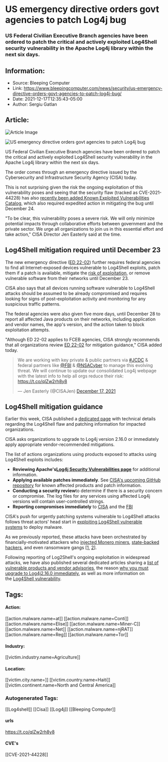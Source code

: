 # US emergency directive orders govt agencies to patch Log4j bug
### US Federal Civilian Executive Branch agencies have been ordered to patch the critical and actively exploited Log4Shell security vulnerability in the Apache Log4j library within the next six days.

## Information:
+ Source: Bleeping Computer
+ Link: https://www.bleepingcomputer.com/news/security/us-emergency-directive-orders-govt-agencies-to-patch-log4j-bug/
+ Date: 2021-12-17T12:35:43-05:00
+ Author: Sergiu Gatlan


## Article:
![Article Image](https://www.bleepstatic.com/content/hl-images/2021/12/13/Log4j___logo.jpg)

![US emergency directive orders govt agencies to patch Log4j bug](https://www.bleepstatic.com/content/hl-images/2021/12/13/Log4j___logo.jpg)


US Federal Civilian Executive Branch agencies have been ordered to patch the critical and actively exploited Log4Shell security vulnerability in the Apache Log4j library within the next six days.


The order comes through an emergency directive issued by the Cybersecurity and Infrastructure Security Agency (CISA) today.


This is not surprising given the risk the ongoing exploitation of this vulnerability poses and seeing that the security flaw (tracked as CVE-2021-44228) has also [recently been added Known Exploited Vulnerabilities Catalog](https://www.bleepingcomputer.com/news/security/cisa-orders-federal-agencies-to-patch-log4shell-by-december-24th/), which also required expedited action in mitigating the bug until December 24.


"To be clear, this vulnerability poses a severe risk. We will only minimize potential impacts through collaborative efforts between government and the private sector. We urge all organizations to join us in this essential effort and take action," CISA Director Jen Easterly said at the time.


Log4Shell mitigation required until December 23
-----------------------------------------------


The new emergency directive ([ED 22-02](https://www.cisa.gov/emergency-directive-22-02)) further requires federal agencies to find all Internet-exposed devices vulnerable to Log4Shell exploits, patch them if a patch is available, mitigate the [risk of exploitation](https://www.cisa.gov/uscert/ed-22-02-apache-log4j-recommended-mitigation-measures), or remove vulnerable software from their networks until December 23.


CISA also says that all devices running software vulnerable to Log4Shell attacks should be assumed to be already compromised and requires looking for signs of post-exploitation activity and monitoring for any suspicious traffic patterns.


The federal agencies were also given five more days, until December 28 to report all affected Java products on their networks, including application and vendor names, the app's version, and the action taken to block exploitation attempts.


"Although ED 22-02 applies to FCEB agencies, CISA strongly recommends that all organizations review [ED 22-02](https://www.cisa.gov/emergency-directive-22-02) for mitigation guidance," CISA added today.



> 
> We are working with key private & public partners via [#JCDC](https://twitter.com/hashtag/JCDC?src=hash&ref_src=twsrc%5Etfw) & federal partners like [@FBI](https://twitter.com/FBI?ref_src=twsrc%5Etfw) & [@NSACyber](https://twitter.com/NSACyber?ref_src=twsrc%5Etfw) to manage this evolving threat. We will continue to update our consolidated Log4j webpage with the latest info to help all orgs reduce their risk: <https://t.co/qlZw2rh8y8>
> 
> 
> — Jen Easterly (@CISAJen) [December 17, 2021](https://twitter.com/CISAJen/status/1471886563453939714?ref_src=twsrc%5Etfw)


Log4Shell mitigation guidance
-----------------------------


Earlier this week, CISA published a [dedicated page](https://www.cisa.gov/uscert/apache-log4j-vulnerability-guidance) with technical details regarding the Log4Shell flaw and patching information for impacted organizations.


CISA asks organizations to upgrade to Log4j version 2.16.0 or immediately apply appropriate vendor-recommended mitigations.


The list of actions organizations using products exposed to attacks using Log4Shell exploits includes:


* **Reviewing Apache's**[**Log4j Security Vulnerabilities page**](https://logging.apache.org/log4j/2.x/security.html) for additional information.
* **Applying available patches immediately**. See [CISA's upcoming GitHub repository](https://github.com/cisagov/log4j-affected-db) for known affected products and patch information.
* **Conducting a security review**to determine if there is a security concern or compromise. The log files for any services using affected Log4j versions will contain user-controlled strings.
* **Reporting compromises immediately** to [CISA](https://us-cert.cisa.gov/report) and the [FBI](mailto:CyWatch@fbi.gov)

CISA's push for urgently patching systems vulnerable to Log4Shell attacks follows threat actors' head start in [exploiting Log4Shell vulnerable systems](https://www.bleepingcomputer.com/news/security/hackers-start-pushing-malware-in-worldwide-log4shell-attacks/) to deploy malware.


As we previously reported, these attacks have been orchestrated by financially-motivated attackers who [injected Monero miners](https://www.bleepingcomputer.com/news/security/log4j-attackers-switch-to-injecting-monero-miners-via-rmi/), [state-backed hackers](https://www.bleepingcomputer.com/news/security/log4j-vulnerability-now-used-by-state-backed-hackers-access-brokers/), and even ransomware gangs [[1](https://www.bleepingcomputer.com/news/security/conti-ransomware-uses-log4j-bug-to-hack-vmware-vcenter-servers/), [2](https://www.bleepingcomputer.com/news/security/new-ransomware-now-being-deployed-in-log4shell-attacks/)].


Following reporting of Log2Shell's ongoing exploitation in widespread attacks, we have also published several dedicated articles sharing a [list of vulnerable products and vendor advisories](https://www.bleepingcomputer.com/news/security/log4j-list-of-vulnerable-products-and-vendor-advisories/), the reason [why you must upgrade to Log4j2.16.0 immediately](https://www.bleepingcomputer.com/news/security/all-log4j-logback-bugs-we-know-so-far-and-why-you-must-ditch-215/), as well as more information on the [Log4Shell vulnerability](https://www.bleepingcomputer.com/tag/log4shell/).





## Tags:

#### Action:
[[action.malware.name=at]] [[action.malware.name=Conti]] [[action.malware.name=Elise]] [[action.malware.name=Miner-C]] [[action.malware.name=Net]] [[action.malware.name=njRAT]] [[action.malware.name=Reg]] [[action.malware.name=Tor]]

#### Industry:
[[victim.industry.name=Agriculture]]

#### Location:
[[victim.city.name=]] [[victim.country.name=Haiti]] [[victim.continent.name=North and Central America]]

### Autogenerated Tags:
[[Log4shell]] [[Cisa]] [[Log4j]] [[Bleeping Computer]]
#### urls
https://t.co/qlZw2rh8y8
#### CVE's
[[CVE-2021-44228]]

